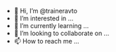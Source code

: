 - 👋 Hi, I’m @traineravto
- 👀 I’m interested in ...
- 🌱 I’m currently learning ...
- 💞️ I’m looking to collaborate on ...
- 📫 How to reach me ...

<!---
traineravto/traineravto is a ✨ special ✨ repository because its `README.md` (this file) appears on your GitHub profile.
You can click the Preview link to take a look at your changes.
--->
